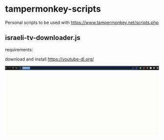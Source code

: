 # tampermonkey-scripts
Personal scripts to be used with https://www.tampermonkey.net/scripts.php

## israeli-tv-downloader.js

requirements:

download and install https://youtube-dl.org/

![israeli-tv-downloader.js](./israeli-tv-download.gif)